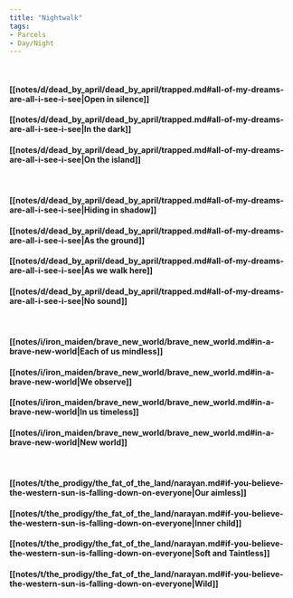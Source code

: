 ```yaml
---
title: "Nightwalk"
tags:
- Parcels
- Day∕Night
---
```

&nbsp;
#### [[notes/d/dead_by_april/dead_by_april/trapped.md#all-of-my-dreams-are-all-i-see-i-see|Open in silence]]
#### [[notes/d/dead_by_april/dead_by_april/trapped.md#all-of-my-dreams-are-all-i-see-i-see|In the dark]]
#### [[notes/d/dead_by_april/dead_by_april/trapped.md#all-of-my-dreams-are-all-i-see-i-see|On the island]]
&nbsp;
#### [[notes/d/dead_by_april/dead_by_april/trapped.md#all-of-my-dreams-are-all-i-see-i-see|Hiding in shadow]]
#### [[notes/d/dead_by_april/dead_by_april/trapped.md#all-of-my-dreams-are-all-i-see-i-see|As the ground]]
#### [[notes/d/dead_by_april/dead_by_april/trapped.md#all-of-my-dreams-are-all-i-see-i-see|As we walk here]]
#### [[notes/d/dead_by_april/dead_by_april/trapped.md#all-of-my-dreams-are-all-i-see-i-see|No sound]]
&nbsp;
#### [[notes/i/iron_maiden/brave_new_world/brave_new_world.md#in-a-brave-new-world|Each of us mindless]]
#### [[notes/i/iron_maiden/brave_new_world/brave_new_world.md#in-a-brave-new-world|We observe]]
#### [[notes/i/iron_maiden/brave_new_world/brave_new_world.md#in-a-brave-new-world|In us timeless]]
#### [[notes/i/iron_maiden/brave_new_world/brave_new_world.md#in-a-brave-new-world|New world]]
&nbsp;
#### [[notes/t/the_prodigy/the_fat_of_the_land/narayan.md#if-you-believe-the-western-sun-is-falling-down-on-everyone|Our aimless]]
#### [[notes/t/the_prodigy/the_fat_of_the_land/narayan.md#if-you-believe-the-western-sun-is-falling-down-on-everyone|Inner child]]
#### [[notes/t/the_prodigy/the_fat_of_the_land/narayan.md#if-you-believe-the-western-sun-is-falling-down-on-everyone|Soft and Taintless]]
#### [[notes/t/the_prodigy/the_fat_of_the_land/narayan.md#if-you-believe-the-western-sun-is-falling-down-on-everyone|Wild]]
